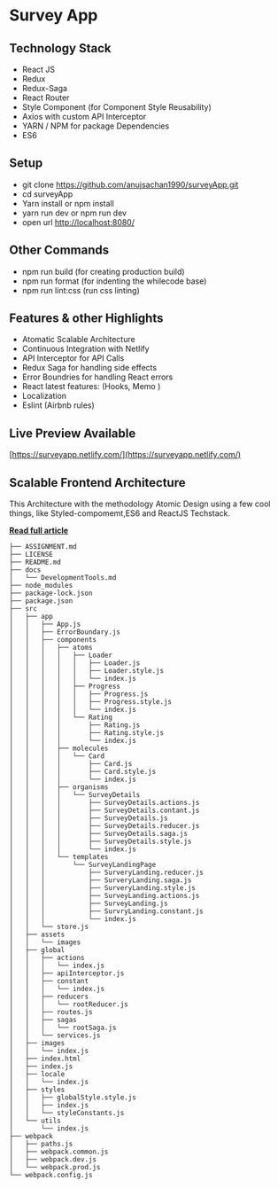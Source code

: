 # Survey App


## Technology Stack
- React JS 
- Redux 
- Redux-Saga
- React Router
- Style Component (for Component Style Reusability)
- Axios with custom API Interceptor
- YARN / NPM for package Dependencies
- ES6 


## Setup

- git clone https://github.com/anujsachan1990/surveyApp.git
- cd surveyApp
- Yarn install or npm install
- yarn run dev or npm run dev
- open url [http://localhost:8080/](http://localhost:8080/)

## Other Commands

- npm run build (for creating production build)
- npm run format (for indenting the whilecode base)
- npm run lint:css (run css linting)
 

## Features & other Highlights

- Atomatic Scalable Architecture
- Continuous Integration with Netlify 
- API Interceptor for API Calls
- Redux Saga for handling side effects
- Error Boundries for handling React errors
- React latest features: (Hooks, Memo )
- Localization 
- Eslint (Airbnb rules)


## Live Preview Available
[https://surveyapp.netlify.com/](https://surveyapp.netlify.com/)



## Scalable Frontend Architecture

This Architecture with the methodology Atomic Design using a few cool things, like Styled-compomemt,ES6 and ReactJS Techstack.

[**Read full article**](https://medium.com/@danilowoznica/atomic-design-with-react-e7aea8152957)
```
├── ASSIGNMENT.md
├── LICENSE
├── README.md
├── docs
│   └── DevelopmentTools.md
├── node_modules
├── package-lock.json
├── package.json
├── src
│   ├── app
│   │   ├── App.js
│   │   ├── ErrorBoundary.js
│   │   ├── components
│   │   │   ├── atoms
│   │   │   │   ├── Loader
│   │   │   │   │   ├── Loader.js
│   │   │   │   │   ├── Loader.style.js
│   │   │   │   │   └── index.js
│   │   │   │   ├── Progress
│   │   │   │   │   ├── Progress.js
│   │   │   │   │   ├── Progress.style.js
│   │   │   │   │   └── index.js
│   │   │   │   └── Rating
│   │   │   │       ├── Rating.js
│   │   │   │       ├── Rating.style.js
│   │   │   │       └── index.js
│   │   │   ├── molecules
│   │   │   │   └── Card
│   │   │   │       ├── Card.js
│   │   │   │       ├── Card.style.js
│   │   │   │       └── index.js
│   │   │   ├── organisms
│   │   │   │   └── SurveyDetails
│   │   │   │       ├── SurveyDetails.actions.js
│   │   │   │       ├── SurveyDetails.contant.js
│   │   │   │       ├── SurveyDetails.js
│   │   │   │       ├── SurveyDetails.reducer.js
│   │   │   │       ├── SurveyDetails.saga.js
│   │   │   │       ├── SurveyDetails.style.js
│   │   │   │       └── index.js
│   │   │   └── templates
│   │   │       └── SurveyLandingPage
│   │   │           ├── SurveryLanding.reducer.js
│   │   │           ├── SurveryLanding.saga.js
│   │   │           ├── SurveryLanding.style.js
│   │   │           ├── SurveyLanding.actions.js
│   │   │           ├── SurveyLanding.js
│   │   │           ├── SurvryLanding.constant.js
│   │   │           └── index.js
│   │   └── store.js
│   ├── assets
│   │   └── images
│   ├── global
│   │   ├── actions
│   │   │   └── index.js
│   │   ├── apiInterceptor.js
│   │   ├── constant
│   │   │   └── index.js
│   │   ├── reducers
│   │   │   └── rootReducer.js
│   │   ├── routes.js
│   │   ├── sagas
│   │   │   └── rootSaga.js
│   │   └── services.js
│   ├── images
│   │   └── index.js
│   ├── index.html
│   ├── index.js
│   ├── locale
│   │   └── index.js
│   ├── styles
│   │   ├── globalStyle.style.js
│   │   ├── index.js
│   │   └── styleConstants.js
│   └── utils
│       └── index.js
├── webpack
│   ├── paths.js
│   ├── webpack.common.js
│   ├── webpack.dev.js
│   └── webpack.prod.js
└── webpack.config.js
```


